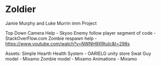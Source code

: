 # Zoldier
 Jamie Murphy and Luke Murrin imm Project

Top Down Camera Help - Skyoo
Enemy follow player segment of code - StackOverFlow.com
Zombie respawn help - https://www.youtube.com/watch?v=NWNH9XRtuIc&t=298s


Assets:
Simple Hearth Health System - OARIELG unity store
Swat Guy model - Mixamo
Zombie model - Mixamo
Animations - Mixamo
